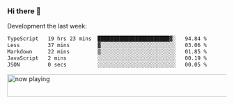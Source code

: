 ### Hi there 👋

Development the last week:
<!--START_SECTION:waka-->

```txt
TypeScript   19 hrs 23 mins  ███████████████████████▓░   94.84 %
Less         37 mins         ▓░░░░░░░░░░░░░░░░░░░░░░░░   03.06 %
Markdown     22 mins         ▒░░░░░░░░░░░░░░░░░░░░░░░░   01.85 %
JavaScript   2 mins          ░░░░░░░░░░░░░░░░░░░░░░░░░   00.19 %
JSON         0 secs          ░░░░░░░░░░░░░░░░░░░░░░░░░   00.05 %
```

<!--END_SECTION:waka-->

<!--
**JASONPANGGO/jasonpanggo** is a ✨ _special_ ✨ repository because its `README.md` (this file) appears on your GitHub profile.

Here are some ideas to get you started:

- 🔭 I’m currently working on ...
- 🌱 I’m currently learning ...
- 👯 I’m looking to collaborate on ...
- 🤔 I’m looking for help with ...
- 💬 Ask me about ...
- 📫 How to reach me: ...
- 😄 Pronouns: ...
- ⚡ Fun fact: ...
-->

<a href="https://volt.fm/user/q8yd9e79csfr57rt" target="_blank"><img src="https://spotify-badge-egoist.vercel.app/api/now-playing" width="540" height="52" alt="now playing"></a>
